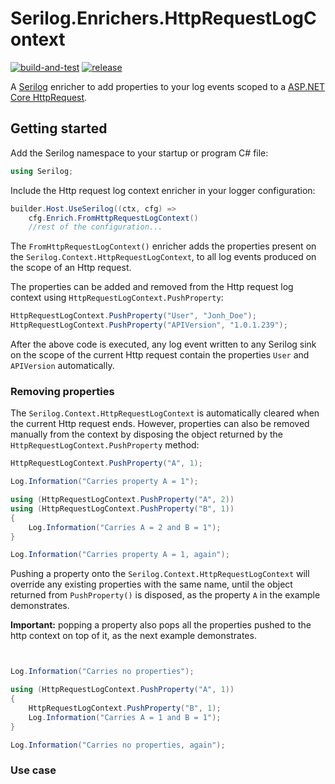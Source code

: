 # Serilog.Enrichers.HttpRequestLogContext

[![build-and-test](https://github.com/MonticolaExplorator/serilog-httprequestlogcontext/actions/workflows/dotnet.yml/badge.svg)](https://github.com/MonticolaExplorator/serilog-httprequestlogcontext/actions/workflows/dotnet.yml) [![release](https://github.com/MonticolaExplorator/serilog-httprequestlogcontext/actions/workflows/release.yml/badge.svg)](https://github.com/MonticolaExplorator/serilog-httprequestlogcontext/actions/workflows/release.yml)

A [Serilog](https://serilog.net/) enricher to add properties to your log events scoped to a [ASP.NET Core HttpRequest](https://learn.microsoft.com/en-us/dotnet/api/microsoft.aspnetcore.http.httprequest). 

## Getting started

Add the Serilog namespace to your startup or program C# file:

```csharp
using Serilog;
```

Include the Http request log context enricher in your logger configuration:

```csharp
builder.Host.UseSerilog((ctx, cfg) =>
    cfg.Enrich.FromHttpRequestLogContext()
    //rest of the configuration...
```

The `FromHttpRequestLogContext()` enricher adds the properties present on the `Serilog.Context.HttpRequestLogContext`, to all log events produced on the scope of an Http request.

The properties can be added and removed from the Http request log context using `HttpRequestLogContext.PushProperty`:

```csharp
HttpRequestLogContext.PushProperty("User", "Jonh_Doe");
HttpRequestLogContext.PushProperty("APIVersion", "1.0.1.239");
```

After the above code is executed, any log event written to any Serilog sink on the scope of the current Http request contain the properties `User` and `APIVersion` automatically. 

### Removing properties

The `Serilog.Context.HttpRequestLogContext` is automatically cleared when the current Http request ends. However, properties can also be removed manually from the context by disposing the object returned by 
the `HttpRequestLogContext.PushProperty` method:

```csharp
HttpRequestLogContext.PushProperty("A", 1);

Log.Information("Carries property A = 1");

using (HttpRequestLogContext.PushProperty("A", 2))
using (HttpRequestLogContext.PushProperty("B", 1))
{
    Log.Information("Carries A = 2 and B = 1");
}

Log.Information("Carries property A = 1, again");
```

Pushing a property onto the `Serilog.Context.HttpRequestLogContext` will override any existing properties with the same name, until the object returned from `PushProperty()` is disposed, as the property `A` in the example demonstrates.

**Important:** popping a property also pops all the properties pushed to the http context on top of it, as the next example demonstrates.

```csharp


Log.Information("Carries no properties");

using (HttpRequestLogContext.PushProperty("A", 1))
{
    HttpRequestLogContext.PushProperty("B", 1);
    Log.Information("Carries A = 1 and B = 1");
}

Log.Information("Carries no properties, again");
```

### Use case

